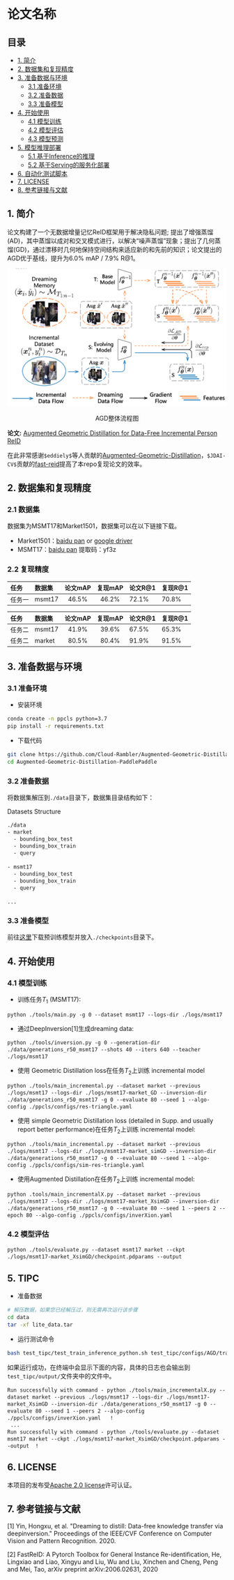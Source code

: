 # 论文名称

## 目录

- [1. 简介]()
- [2. 数据集和复现精度]()
- [3. 准备数据与环境]()
    - [3.1 准备环境]()
    - [3.2 准备数据]()
    - [3.3 准备模型]()
- [4. 开始使用]()
    - [4.1 模型训练]()
    - [4.2 模型评估]()
    - [4.3 模型预测]()
- [5. 模型推理部署]()
    - [5.1 基于Inference的推理]()
    - [5.2 基于Serving的服务化部署]()
- [6. 自动化测试脚本]()
- [7. LICENSE]()
- [8. 参考链接与文献]()


## 1. 简介

论文构建了一个无数据增量记忆ReID框架用于解决隐私问题;
提出了增强蒸馏(AD)，其中蒸馏以成对和交叉模式进行，以解决“噪声蒸馏”现象；提出了几何蒸馏(GD)，通过漂移时几何地保持空间结构来适应新的和先前的知识；论文提出的AGD优于基线，提升为6.0% mAP / 7.9% R@1。

<div align="center">
<img src="./images/pipeline.png"  width = "600" />
<p>AGD整体流程图</p>
</div>

**论文:** [Augmented Geometric Distillation for Data-Free Incremental Person ReID](https://openaccess.thecvf.com/content/CVPR2022/html/Lu_Augmented_Geometric_Distillation_for_Data-Free_Incremental_Person_ReID_CVPR_2022_paper.html)



在此非常感谢`$eddiely$`等人贡献的[Augmented-Geometric-Distillation](https://github.com/eddielyc/Augmented-Geometric-Distillation)，`$JDAI-CV$`贡献的[fast-reid](https://github.com/JDAI-CV/fast-reid)提高了本repo复现论文的效率。



## 2. 数据集和复现精度

### 2.1 数据集
数据集为MSMT17和Market1501，数据集可以在以下链接下载。
* Market1501：[baidu pan](https://pan.baidu.com/s/1ntIi2Op) or [google driver](https://drive.google.com/file/d/0B8-rUzbwVRk0c054eEozWG9COHM/view)
* MSMT17：[baidu pan](https://pan.baidu.com/s/19-cKxL_UVKNHc7kqqp0GVg)  提取码：yf3z


### 2.2 复现精度
| 任务  | 数据集| 论文mAP|复现mAP|论文R@1 | 复现R@1  |  
| :--- | :--- |  :----:  | :--------: |  :----  |   :----  | 
|任务一|msmt17| 46.5%|   46.2%|72.1% |70.8%  |

| 任务  | 数据集    | 论文mAP | 复现mAP | 论文R@1 | 复现R@1  |
|:----|:-------|:-----:|:-----:|:------|:------| 
| 任务二 | msmt17 | 41.9% | 39.6% | 67.5% | 65.3% |
| 任务二 | market | 80.5% | 80.4% | 91.9%  | 91.5%   |






## 3. 准备数据与环境


### 3.1 准备环境

* 安装环境

```bash
conda create -n ppcls python=3.7
pip install -r requirements.txt
```

* 下载代码

```bash
git clone https://github.com/Cloud-Rambler/Augmented-Geometric-Distillation-PaddlePaddle.git
cd Augmented-Geometric-Distillation-PaddlePaddle
```

### 3.2 准备数据

将数据集解压到`./data`目录下，数据集目录结构如下：

Datasets Structure
```
./data
- market
  - bounding_box_test
  - bounding_box_train
  - query
 
- msmt17
  - bounding_box_test
  - bounding_box_train
  - query

...
```

### 3.3 准备模型


前往[这里](https://paddle-imagenet-models-name.bj.bcebos.com/dygraph/others/resnet50-19c8e357_torch2paddle.pdparams)下载预训练模型并放入`./checkpoints`目录下。


## 4. 开始使用


### 4.1 模型训练

* 训练任务$T_1$ (MSMT17):
```
python ./tools/main.py -g 0 --dataset msmt17 --logs-dir ./logs/msmt17
```

* 通过DeepInversion[1]生成dreaming data:
```
python ./tools/inversion.py -g 0 --generation-dir ./data/generations_r50_msmt17 --shots 40 --iters 640 --teacher ./logs/msmt17
```

* 使用 Geometric Distillation loss在任务$T_2$上训练 incremental model
```
python ./tools/main_incremental.py --dataset market --previous ./logs/msmt17 --logs-dir ./logs/msmt17-market_GD --inversion-dir ./data/generations_r50_msmt17 -g 0 --evaluate 80 --seed 1 --algo-config ./ppcls/configs/res-triangle.yaml
```

* 使用 simple Geometric Distillation loss (detailed in Supp. and usually report better performance)在任务$T_2$上训练 incremental model:
```
python ./tools/main_incremental.py --dataset market --previous ./logs/msmt17 --logs-dir ./logs/msmt17-market_simGD --inversion-dir ./data/generations_r50_msmt17 -g 0 --evaluate 80 --seed 1 --algo-config ./ppcls/configs/sim-res-triangle.yaml
```

* 使用Augmented Distillation在任务$T_2$上训练 incremental model:
```
python .tools/main_incrementalX.py --dataset market --previous ./logs/msmt17 --logs-dir ./logs/msmt17-market_XsimGD --inversion-dir ./data/generations_r50_msmt17 -g 0 --evaluate 80 --seed 1 --peers 2 --epoch 80 --algo-config ./ppcls/configs/inverXion.yaml
```

### 4.2 模型评估

```angular2svg
python ./tools/evaluate.py --dataset msmt17 market --ckpt ./logs/msmt17-market_XsimGD/checkpoint.pdparams --output 
```

## 5. TIPC



* 准备数据

```bash
# 解压数据，如果您已经解压过，则无需再次运行该步骤
cd data
tar -xf lite_data.tar
```

* 运行测试命令

```bash
bash test_tipc/test_train_inference_python.sh test_tipc/configs/AGD/train_infer_python.txt lite_train_lite_infer
```

如果运行成功，在终端中会显示下面的内容，具体的日志也会输出到`test_tipc/output/`文件夹中的文件中。

```
Run successfully with command - python ./tools/main_incrementalX.py --dataset market --previous ./logs/msmt17 --logs-dir ./logs/msmt17-market_XsimGD --inversion-dir ./data/generations_r50_msmt17 -g 0 --evaluate 80 --seed 1 --peers 2 --algo-config ./ppcls/configs/inverXion.yaml   !  
 ...
Run successfully with command - python ./tools/evaluate.py --dataset msmt17 market --ckpt ./logs/msmt17-market_XsimGD/checkpoint.pdparams --output  !
```


## 6. LICENSE

本项目的发布受[Apache 2.0 license](./LICENSE)许可认证。

## 7. 参考链接与文献
[1] Yin, Hongxu, et al. "Dreaming to distill: Data-free knowledge transfer via deepinversion." Proceedings of the IEEE/CVF Conference on Computer Vision and Pattern Recognition. 2020.

[2] FastReID: A Pytorch Toolbox for General Instance Re-identification, He, Lingxiao and Liao, Xingyu and Liu, Wu and Liu, Xinchen and Cheng, Peng and Mei, Tao, arXiv preprint arXiv:2006.02631, 2020
